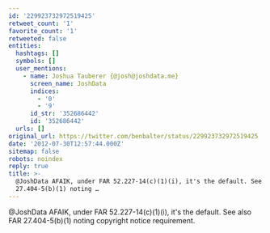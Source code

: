 ```yaml
---
id: '229923732972519425'
retweet_count: '1'
favorite_count: '1'
retweeted: false
entities:
  hashtags: []
  symbols: []
  user_mentions:
    - name: Joshua Tauberer {@josh@joshdata.me}
      screen_name: JoshData
      indices:
        - '0'
        - '9'
      id_str: '352686442'
      id: '352686442'
  urls: []
original_url: https://twitter.com/benbalter/status/229923732972519425
date: '2012-07-30T12:57:44.000Z'
sitemap: false
robots: noindex
reply: true
title: >-
  @JoshData AFAIK, under FAR 52.227-14(c)(1)(i), it's the default. See also FAR
  27.404-5(b)(1) noting …
---
```


@JoshData AFAIK, under FAR 52.227-14(c)(1)(i), it's the default. See also FAR 27.404-5(b)(1) noting copyright notice requirement.